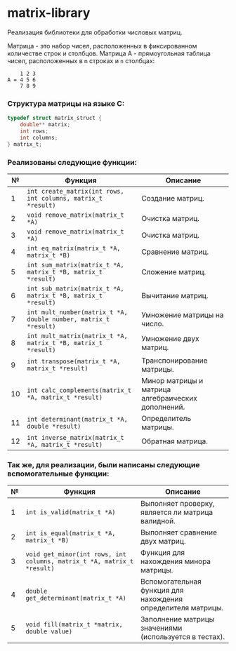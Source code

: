 # matrix-library

Реализация библиотеки для обработки числовых матриц.

Матрица - это набор чисел, расположенных в фиксированном количестве строк и столбцов.
Матрица A - прямоугольная таблица чисел, расположенных в `m` строках и `n` столбцах:

```
    1 2 3
A = 4 5 6
    7 8 9
```

### Структура матрицы на языке C:

```c
typedef struct matrix_struct {
    double** matrix;
    int rows;
    int columns;
} matrix_t;
```

### Реализованы следующие функции:

| № | Функция | Описание |
| ------ | ------ | ------ |
| 1 | `int create_matrix(int rows, int columns, matrix_t *result)` | Создание матриц. |
| 2 | `void remove_matrix(matrix_t *A)` | Очистка матриц. |
| 3 | `void remove_matrix(matrix_t *A)` | Очистка матриц. |
| 4 | `int eq_matrix(matrix_t *A, matrix_t *B)` | Сравнение матриц. |
| 5 | `int sum_matrix(matrix_t *A, matrix_t *B, matrix_t *result)` | Сложение матриц. |
| 6	| `int sub_matrix(matrix_t *A, matrix_t *B, matrix_t *result)` | Вычитание матриц. |
| 7 | `int mult_number(matrix_t *A, double number, matrix_t *result)` | Умножение матрицы на число. |
| 8 | `int mult_matrix(matrix_t *A, matrix_t *B, matrix_t *result)` | Умножение двух матриц. |
| 9 | `int transpose(matrix_t *A, matrix_t *result)` | Транспонирование матрицы. |
| 10 | `int calc_complements(matrix_t *A, matrix_t *result)` | Минор матрицы и матрица алгебраических дополнений. |
| 11 | `int determinant(matrix_t *A, double *result)` | Определитель матрицы. |
| 12 | `int inverse_matrix(matrix_t *A, matrix_t *result)` | Обратная матрица. |

### Так же, для реализации, были написаны следующие вспомогательные функции:

| № | Функция | Описание |
| ------ | ------ | ------ |
| 1 | `int is_valid(matrix_t *A)` | Выполняет проверку, является ли матрица валидной. |
| 2 | `int is_equal(matrix_t *A, matrix_t *B)` | Выполняет сравнение двух матриц. |
| 3 | `void get_minor(int rows, int columns, matrix_t *A, matrix_t *result)` | Функция для нахождения минора матрицы. |
| 4 | `double get_determinant(matrix_t *A)` | Вспомогательная функция для нахождения определителя матрицы. |
| 5 | `void fill(matrix_t *matrix, double value)` | Заполнение матрицы значениями (используется в тестах). |